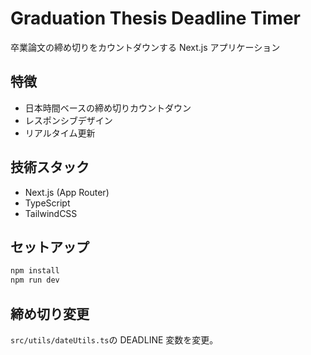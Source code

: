 # Graduation Thesis Deadline Timer

卒業論文の締め切りをカウントダウンする Next.js アプリケーション

## 特徴

- 日本時間ベースの締め切りカウントダウン
- レスポンシブデザイン
- リアルタイム更新

## 技術スタック

- Next.js (App Router)
- TypeScript
- TailwindCSS

## セットアップ

```bash
npm install
npm run dev
```

## 締め切り変更

`src/utils/dateUtils.ts`の DEADLINE 変数を変更。
